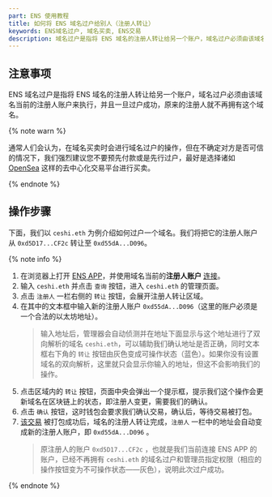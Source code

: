 ```yaml
---
part: ENS 使用教程
title: 如何将 ENS 域名过户给别人（注册人转让）
keywords: ENS域名过户, 域名买卖, ENS交易
description: 域名过户是指将 ENS 域名的注册人转让给另一个账户，域名过户必须由该域名当前的注册人账户来执行，并且一旦过户成功，原来的注册人就不再拥有这个域名。
---
```


## 注意事项

ENS 域名过户是指将 ENS 域名的注册人转让给另一个账户，域名过户必须由该域名当前的注册人账户来执行，并且一旦过户成功，原来的注册人就不再拥有这个域名。

{% note warn %}

通常人们会认为，在域名买卖时会进行域名过户的操作，但在不确定对方是否可信的情况下，我们强烈建议您不要预先付款或是先行过户，最好是选择诸如 [OpenSea](https://opensea.io/) 这样的去中心化交易平台进行买卖。

{% endnote %}

## 操作步骤

下面，我们以 `ceshi.eth` 为例介绍如何过户一个域名。我们将把它的注册人账户从 `0xd5D17...CF2c` 转让至 `0xd55dA...D096`。

{% note info %}

1. 在浏览器上打开 [ENS APP](https://app.ens.domains/)，并使用域名当前的**注册人账户** [连接](index.html#在浏览器中连接)。
2. 输入 `ceshi.eth` 并点击 `查询` 按钮，进入 `ceshi.eth` 的管理页面。
3. 点击 `注册人` 一栏右侧的 `转让` 按钮，会展开注册人转让区域。
4. 在其中的文本框中输入新的注册人账户 `0xd55dA...D096`（这里的账户必须是一个合法的以太坊地址）。
   > 输入地址后，管理器会自动侦测并在地址下面显示与这个地址进行了双向解析的域名 `ceshi.eth`，可以辅助我们确认地址是否正确，同时文本框右下角的 `转让` 按钮由灰色变成可操作状态（蓝色）。如果你没有设置域名的双向解析，这里就只会显示你输入的地址，但这不会影响我们的操作。
5. 点击区域内的 `转让` 按钮，页面中央会弹出一个提示框，提示我们这个操作会更新域名在区块链上的状态，即注册人变更，需要我们的确认。
6. 点击 `确认` 按钮，这时钱包会要求我们确认交易，确认后，等待交易被打包。
7. [该交易](https://cn.etherscan.com/tx/0x7a917c112b20bba11d69bf35ac4f9b1161ed3031af584bd92ed6e9fcdbfec98d) 被打包成功后，域名的注册人转让完成，`注册人` 一栏中的地址会自动变成新的注册人账户，即 `0xd55dA...D096` 。
   > 原注册人的账户 `0xd5D17...CF2c` ，也就是我们当前连接 ENS APP 的账户，已经不再拥有 `ceshi.eth` 的域名过户和管理员指定权限（相应的操作按钮变为不可操作状态——灰色），说明此次过户成功。

{% endnote %}
